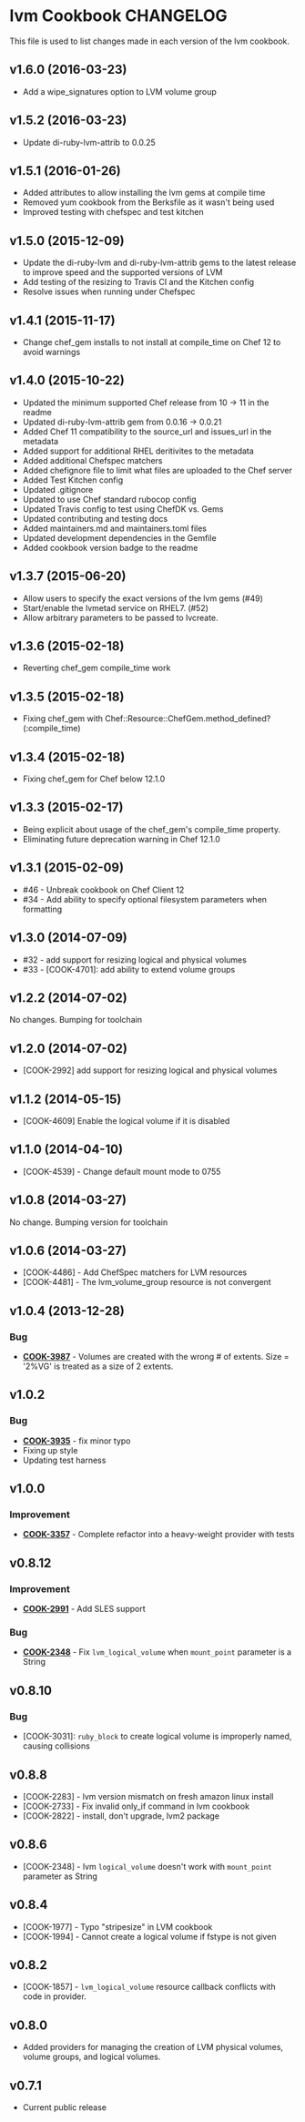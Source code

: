 # lvm Cookbook CHANGELOG
This file is used to list changes made in each version of the lvm cookbook.

## v1.6.0 (2016-03-23)
- Add a wipe_signatures option to LVM volume group

## v1.5.2 (2016-03-23)
- Update di-ruby-lvm-attrib to 0.0.25

## v1.5.1 (2016-01-26)
- Added attributes to allow installing the lvm gems at compile time
- Removed yum cookbook from the Berksfile as it wasn't being used
- Improved testing with chefspec and test kitchen

## v1.5.0 (2015-12-09)
- Update the di-ruby-lvm and di-ruby-lvm-attrib gems to the latest release to improve speed and the supported versions of LVM
- Add testing of the resizing to Travis CI and the Kitchen config
- Resolve issues when running under Chefspec

## v1.4.1 (2015-11-17)
- Change chef_gem installs to not install at compile_time on Chef 12 to avoid warnings

## v1.4.0 (2015-10-22)
- Updated the minimum supported Chef release from 10 -> 11 in the readme
- Updated di-ruby-lvm-attrib gem from 0.0.16 -> 0.0.21
- Added Chef 11 compatibility to the source_url and issues_url in the metadata
- Added support for additional RHEL deritivites to the metadata
- Added additional Chefspec matchers
- Added chefignore file to limit what files are uploaded to the Chef server
- Added Test Kitchen config
- Updated .gitignore
- Updated to use Chef standard rubocop config
- Updated Travis config to test using ChefDK vs. Gems
- Updated contributing and testing docs
- Added maintainers.md and maintainers.toml files
- Updated development dependencies in the Gemfile
- Added cookbook version badge to the readme

## v1.3.7 (2015-06-20)
- Allow users to specify the exact versions of the lvm gems (#49)
- Start/enable the lvmetad service on RHEL7. (#52)
- Allow arbitrary parameters to be passed to lvcreate.

## v1.3.6 (2015-02-18)
- Reverting chef_gem compile_time work

## v1.3.5 (2015-02-18)
- Fixing chef_gem with Chef::Resource::ChefGem.method_defined?(:compile_time)

## v1.3.4 (2015-02-18)
- Fixing chef_gem for Chef below 12.1.0

## v1.3.3 (2015-02-17)
- Being explicit about usage of the chef_gem's compile_time property.
- Eliminating future deprecation warning in Chef 12.1.0

## v1.3.1 (2015-02-09)
- #46 - Unbreak cookbook on Chef Client 12
- #34 - Add ability to specify optional filesystem parameters when formatting

## v1.3.0 (2014-07-09)
- #32 - add support for resizing logical and physical volumes
- #33 - [COOK-4701]: add ability to extend volume groups

## v1.2.2 (2014-07-02)
No changes. Bumping for toolchain

## v1.2.0 (2014-07-02)
- [COOK-2992] add support for resizing logical and physical volumes

## v1.1.2 (2014-05-15)
- [COOK-4609] Enable the logical volume if it is disabled

## v1.1.0 (2014-04-10)
- [COOK-4539] - Change default mount mode to 0755

## v1.0.8 (2014-03-27)
No change. Bumping version for toolchain

## v1.0.6 (2014-03-27)
- [COOK-4486] - Add ChefSpec matchers for LVM resources
- [COOK-4481] - The lvm_volume_group resource is not convergent

## v1.0.4 (2013-12-28)
### Bug
- **[COOK-3987](https://tickets.chef.io/browse/COOK-3987)** - Volumes are created with the wrong # of extents.  Size = '2%VG' is treated as a size of 2 extents.

## v1.0.2
### Bug
- **[COOK-3935](https://tickets.chef.io/browse/COOK-3935)** - fix minor typo
- Fixing up style
- Updating test harness

## v1.0.0
### Improvement
- **[COOK-3357](https://tickets.chef.io/browse/COOK-3357)** - Complete refactor into a heavy-weight provider with tests

## v0.8.12
### Improvement
- **[COOK-2991](https://tickets.chef.io/browse/COOK-2991)** - Add SLES support

### Bug
- **[COOK-2348](https://tickets.chef.io/browse/COOK-2348)** - Fix `lvm_logical_volume` when `mount_point` parameter is a String

## v0.8.10
### Bug
- [COOK-3031]: `ruby_block` to create logical volume is improperly named, causing collisions

## v0.8.8
- [COOK-2283] - lvm version mismatch on fresh amazon linux install
- [COOK-2733] - Fix invalid only_if command in lvm cookbook
- [COOK-2822] - install, don't upgrade, lvm2 package

## v0.8.6
- [COOK-2348] - lvm `logical_volume` doesn't work with `mount_point` parameter as String

## v0.8.4
- [COOK-1977] - Typo "stripesize" in LVM cookbook
- [COOK-1994] - Cannot create a logical volume if fstype is not given

## v0.8.2
- [COOK-1857] - `lvm_logical_volume` resource callback conflicts with code in provider.

## v0.8.0
- Added providers for managing the creation of LVM physical volumes, volume groups, and logical volumes.

## v0.7.1
- Current public release
